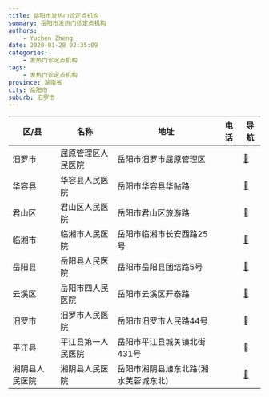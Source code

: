 ```yaml
---
title: 岳阳市发热门诊定点机构
summary: 岳阳市发热门诊定点机构
authors: 
    - Yuchen Zheng
date: 2020-01-28 02:35:09
categories: 
    - 发热门诊定点机构
tags: 
    - 发热门诊定点机构
province: 湖南省
city: 岳阳市
suburb: 汨罗市
---
```


|  区/县  |  名称  |  地址  |  电话  |  导航  |
|------|-------|------|------|------|
|  汨罗市  |  屈原管理区人民医院  |  岳阳市汨罗市屈原管理区  |    |  [🧭](https://ditu.amap.com/search?query=屈原管理区人民医院)  
|  华容县  |  华容县人民医院  |  岳阳市华容县华鲇路  |    |  [🧭](https://ditu.amap.com/search?query=华容县人民医院)  
|  君山区  |  君山区人民医院  |  岳阳市君山区旅游路  |    |  [🧭](https://ditu.amap.com/search?query=君山区人民医院)  
|  临湘市  |  临湘市人民医院  |  岳阳市临湘市长安西路25号  |    |  [🧭](https://ditu.amap.com/search?query=临湘市人民医院)  
|  岳阳县  |  岳阳县人民医院  |  岳阳市岳阳县团结路5号  |    |  [🧭](https://ditu.amap.com/search?query=岳阳县人民医院)  
|  云溪区  |  岳阳市四人民医院  |  岳阳市云溪区开泰路  |    |  [🧭](https://ditu.amap.com/search?query=岳阳市四人民医院)  
|  汨罗市  |  汨罗市人民医院  |  岳阳市汨罗市人民路44号  |    |  [🧭](https://ditu.amap.com/search?query=汨罗市人民医院)  
|  平江县  |  平江县第一人民医院  |  岳阳市平江县城关镇北街431号  |    |  [🧭](https://ditu.amap.com/search?query=平江县第一人民医院)  
|  湘阴县人民医院  |  湘阴县人民医院  |  岳阳市湘阴县旭东北路(湘水芙蓉城东北)  |    |  [🧭](https://ditu.amap.com/search?query=湘阴县人民医院)  

